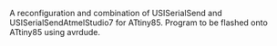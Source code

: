 A reconfiguration and combination of USISerialSend and USISerialSendAtmelStudio7 for ATtiny85.
Program to be flashed onto ATtiny85 using avrdude.
